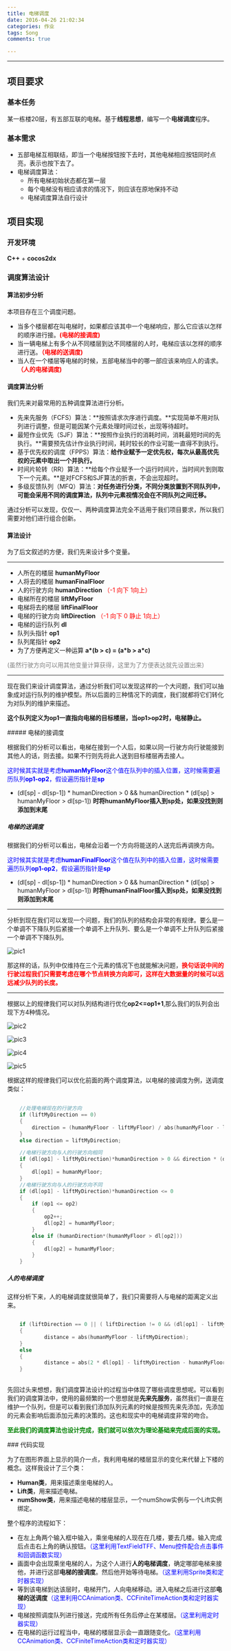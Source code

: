 ```yaml
---
title: 电梯调度
date: 2016-04-26 21:02:34
categories: 作业
tags: Song
comments: true

---
```

***
## 项目要求
### 基本任务
某一栋楼20层，有五部互联的电梯。基于**线程思想**，编写一个**电梯调度**程序。
### 基本需求
+ 五部电梯互相联结，即当一个电梯按钮按下去时，其他电梯相应按钮同时点亮，表示也按下去了。
+ 电梯调度算法：
	+ 所有电梯初始状态都在第一层
	+ 每个电梯没有相应请求的情况下，则应该在原地保持不动
	+ 电梯调度算法自行设计

<!-- more -->

## 项目实现
### 开发环境
**C++** + **cocos2dx**

### 调度算法设计
#### 算法初步分析
本项目存在三个调度问题。

+ 当多个楼层都在叫电梯时，如果都应该其中一个电梯响应，那么它应该以怎样的顺序进行接。**<font color = red>(电梯的接调度)</font>**
+ 当一辆电梯上有多个从不同楼层到达不同楼层的人时，电梯应该以怎样的顺序进行送。**<font color = red>（电梯的送调度)</font>**
+ 当人在一个楼层等电梯的时候，五部电梯当中的哪一部应该来响应人的请求。**<font color = red>（人的电梯调度)</font>**

#### 调度算法分析
我们先来对最常用的五种调度算法进行分析。

+ 先来先服务（FCFS）算法：**按照请求次序进行调度。**实现简单不用对队列进行调整，但是可能因某个元素处理时间过长，出现等待超时。
+ 最短作业优先（SJF）算法：**按照作业执行的消耗时间，消耗最短时间的先执行。**需要预先估计作业执行时间，耗时较长的作业可能一直得不到执行。
+ 基于优先权的调度（FPPS）算法：**给作业赋予一定优先权，每次从最高优先权的元素中取出一个并执行。**
+ 时间片轮转（RR）算法：**给每个作业赋予一个运行时间片，当时间片到则取下一个元素。**是对FCFS和SJF算法的折衷，不会出现超时。
+ 多级反馈队列（MFQ）算法：**对任务进行分类，不同分类放置到不同队列中，可能会采用不同的调度算法，队列中元素视情况会在不同队列之间迁移。**

通过分析可以发现，仅仅一、两种调度算法完全不适用于我们项目要求，所以我们需要对他们进行组合创新。
#### 算法设计
为了后文叙述的方便，我们先来设计多个变量。
***
+ 人所在的楼层 **humanMyFloor**
+ 人将去的楼层 **humanFinalFloor**
+ 人的行驶方向 **humanDirection** <font color = red>（-1 向下 1向上）</font>
+ 电梯所在的楼层 **liftMyFloor**
+ 电梯将去的楼层 **liftFinalFloor**
+ 电梯的行驶方向 **liftDirection** <font color = red>（-1 向下 0 静止 1向上）</font>
+ 电梯的运行队列 **dl**
+ 队列头指针 **op1**
+ 队列尾指针 **op2**
+ 为了方便再定义一种运算 **a\*(b > c) = (a\*b > a\*c)**

<font color = gray>(虽然行驶方向可以用其他变量计算获得，这里为了方便表达就先设置出来)</font>
***
现在我们来设计调度算法，通过分析我们可以发现这样的一个大问题，我们可以抽象成对运行队列的维护模型。所以后面的三种情况下的调度，我们就都将它们转化为对队列的维护来描述。<p>**这个队列定义为op1一直指向电梯的目标楼层，当op1>op2时，电梯静止。**

<div></div>
##### 电梯的接调度

根据我们的分析可以看出，电梯在接到一个人后，如果以同一行驶方向行驶能接到其他人的话，则去接。如果不行则先将此人送到目标楼层再去接人。<p><font color = blue>这时候其实就是考虑**humanMyFloor**这个值在队列中的插入位置，这时候需要遍历队列**op1-op2**，假设遍历指针是**sp**</font>

+ (dl[sp] - dl[sp-1]) * humanDirection > 0 && humanDirection * (dl[sp] > humanMyFloor > dl[sp-1]) **时将humanMyFloor插入到sp处，如果没找到则添加到末尾**

##### 电梯的送调度

根据我们的分析可以看出，电梯会沿着一个方向将能送的人送完后再调换方向。<p><font color = blue>这时候其实就是考虑**humanFinalFloor**这个值在队列中的插入位置，这时候需要遍历队列**op1-op2**，假设遍历指针是**sp**</font>

+ (dl[sp] - dl[sp-1]) * humanDirection > 0 && humanDirection * (dl[sp] > humanMyFloor > dl[sp-1]) **时将humanFinalFloor插入到sp处，如果没找到则添加到末尾**<p>

***
分析到现在我们可以发现一个问题，我们的队列的结构会非常的有规律。要么是一个单调不下降队列后紧接一个单调不上升队列、要么是一个单调不上升队列后紧接一个单调不下降队列。<p>![pic1](http://7xteei.com2.z0.glb.clouddn.com/1.png)<p>那这样的话，队列中仅维持在三个元素的情况下也就能解决问题，<font color = red>**换句话说中间的行驶过程我们只需要考虑在哪个节点转换方向即可，这样在大数据量的时候可以远远减少队列的长度。**</font>

***
根据以上的规律我们可以对队列结构进行优化**op2<=op1+1**,那么我们的队列会出现下方4种情况。<p>![pic2](http://7xteei.com2.z0.glb.clouddn.com/2.png)<p>![pic3](http://7xteei.com2.z0.glb.clouddn.com/3.png)<p>![pic4](http://7xteei.com2.z0.glb.clouddn.com/4.png)<p>![pic5](http://7xteei.com2.z0.glb.clouddn.com/5.png)<p>
根据这样的规律我们可以优化前面的两个调度算法，以电梯的接调度为例，送调度类似：

``` C++
	
	//处理电梯现在的行驶方向
	if (liftMyDirection == 0)
	{
		direction = (humanMyFloor - liftMyFloor) / abs(humanMyFloor - liftMyFloor)
	}
	else direction = liftMyDirection;

	//电梯行驶方向与人的行驶方向相同
	if (dl[op1] - liftMyDirection)*humanDirection > 0 && direction * (dl[op1] < humanMyFloor) 
	{
		dl[op1] = humanMyFloor;
	}
	//电梯行驶方向与人的行驶方向不同
	if (dl[op1] - liftMyDirection)*humanDirection <= 0 
	{
		if (op1 <= op2)
		{
			op2++;
			dl[op2] = humanMyFloor;
		}
		else if (humanDirection*(humanMyFloor > dl[op2]))
		{
			dl[op2] = humanMyFloor;
		}
	} 

```
##### 人的电梯调度
这样分析下来，人的电梯调度就很简单了，我们只需要将人与电梯的距离定义出来。

``` C++

	if (liftDirection == 0 || ( liftDirection != 0 && (dl[op1] - liftMyDirection)*humanDirection > 0) && (humanDirection * (liftMyDirection < humanMyFloor)))
	{
			distance = abs(humanMyFloor - liftMyDirection);			
	}
	else 
	{
			distance = abs(2 * dl[op1] - liftMyDirection - humanMyFloor);
	}
	
```

先回过头来想想，我们调度算法设计的过程当中体现了哪些调度思想呢。可以看到我们的调度算法中，使用的最频繁的一个思想就是**先来先服务**，虽然我们一直是在维护一个队列，但是可以看到我们添加队列元素的时候是按照先来先添加，先添加的元素会影响后面添加元素的决策的。这也和现实中的电梯调度非常的吻合。

<font color = green>**至此我们的调度算法也设计完成，我们就可以依次为理论基础来完成后面的实现。**</font><p>

<div></div>
### 代码实现

为了在图形界面上显示的简介一点，我利用电梯的楼层显示的变化来代替上下楼的概念。这样我设计了三个类：

+ **Human类**，用来描述乘坐电梯的人。
+ **Lift类**，用来描述电梯。
+ **numShow类**，用来描述电梯的楼层显示，一个numShow实例与一个Lift实例绑定。

整个程序的流程如下：

+ 在左上角两个输入框中输入，乘坐电梯的人现在在几楼，要去几楼。输入完成后点击右上角的确认按钮。<font color = blue>（这里利用TextFieldTFF、Menu控件配合点击事件和回调函数实现）</font>
+ 画面中会出现乘坐电梯的人，为这个人进行**人的电梯调度**，确定哪部电梯来接他，并进行这部**电梯的接调度**。然后他开始等待电梯。<font color = blue>（这里利用Sprite类和定时器实现）</font>
+ 等到该电梯到达该层时，电梯开门，人向电梯移动。进入电梯之后进行这部**电梯的送调度**<font color = blue>（这里利用CCAnimation类、CCFiniteTimeAction类和定时器实现）</font>
+ 电梯按照调度队列进行接送，完成所有任务后停止在某楼层。<font color = blue>（这里利用定时器实现）</font>
+ 在电梯的运行过程当中，电梯的楼层显示会一直跟随变化。<font color = blue>（这里利用CCAnimation类、CCFiniteTimeAction类和定时器实现）</font>


  
